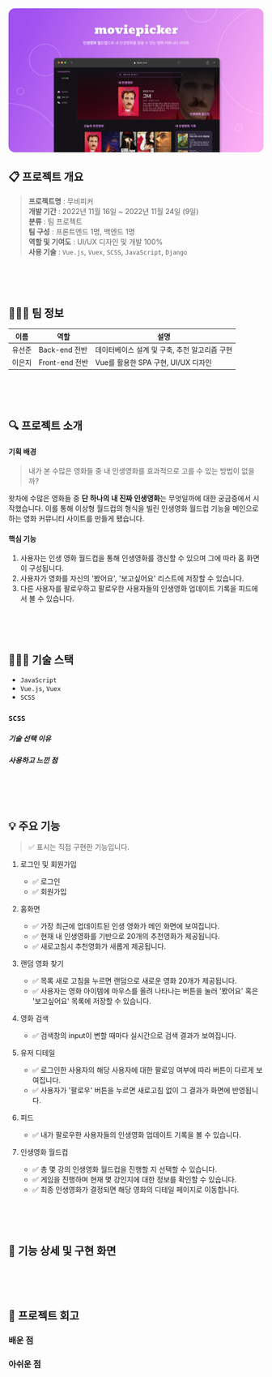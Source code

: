 <img src="./assets/메인이미지.png">

## 📋 프로젝트 개요

> **프로젝트명** : 무비피커 <br/> **개발 기간** : 2022년 11월 16일 ~ 2022년 11월 24일 (9일) <br/> **분류** : 팀 프로젝트 <br/> **팀 구성** : 프론트엔드 1명, 백엔드 1명 <br/> **역할 및 기여도** : UI/UX 디자인 및 개발 100%<br/> **사용 기술** : `Vue.js`, `Vuex`, `SCSS`, `JavaScript`, `Django`

<br/>
<br/>
<br/>

## 🧑‍🤝‍🧑 팀 정보

| 이름   | 역할           | 설명                                          |
| ------ | -------------- | --------------------------------------------- |
| 유선준 | Back-end 전반  | 데이터베이스 설계 및 구축, 추천 알고리즘 구현 |
| 이은지 | Front-end 전반 | Vue를 활용한 SPA 구현, UI/UX 디자인           |

<br/>
<br/>
<br/>

## 🔍 프로젝트 소개

#### 기획 배경
> 내가 본 수많은 영화들 중 내 인생영화를 효과적으로 고를 수 있는 방법이 없을까?

왓차에 수많은 영화들 중 **단 하나의 내 진짜 인생영화**는 무엇일까에 대한 궁금증에서 시작했습니다. 이를 통해 이상형 월드컵의 형식을 빌린 인생영화 월드컵 기능을 메인으로 하는 영화 커뮤니티 사이트를 만들게 됐습니다.

#### 핵심 기능

1. 사용자는 인생 영화 월드컵을 통해 인생영화를 갱신할 수 있으며 그에 따라 홈 화면이 구성됩니다.
2. 사용자가 영화를 자신의 '봤어요', '보고싶어요' 리스트에 저장할 수 있습니다.
3. 다른 사용자를 팔로우하고 팔로우한 사용자들의 인생영화 업데이트 기록을 피드에서 볼 수 있습니다.

<br/>
<br/>
<br/>

## 👩🏻‍💻 기술 스택

- `JavaScript`
- `Vue.js`, `Vuex`
- `SCSS`

### `SCSS`

##### 기술 선택 이유

##### 사용하고 느낀 점

<br/>
<br/>
<br/>

## 💡 주요 기능

> ✅ 표시는 직접 구현한 기능입니다.

1.  로그인 및 회원가입
    - ✅ 로그인
    - ✅ 회원가입
2.  홈화면

    - ✅ 가장 최근에 업데이트된 인생 영화가 메인 화면에 보여집니다.
    - ✅ 현재 내 인생영화를 기반으로 20개의 추천영화가 제공됩니다.
    - ✅ 새로고침시 추천영화가 새롭게 제공됩니다.

3.  랜덤 영화 찾기

    - ✅ 목록 새로 고침을 누르면 랜덤으로 새로운 영화 20개가 제공됩니다.
    - ✅ 사용자는 영화 아이템에 마우스를 올려 나타나는 버튼을 눌러 '봤어요' 혹은 '보고싶어요' 목록에 저장할 수 있습니다.

4.  영화 검색

    - ✅ 검색창의 input이 변할 때마다 실시간으로 검색 결과가 보여집니다.

5.  유저 디테일

    - ✅ 로그인한 사용자의 해당 사용자에 대한 팔로잉 여부에 따라 버튼이 다르게 보여집니다.
    - ✅ 사용자가 '팔로우' 버튼을 누르면 새로고침 없이 그 결과가 화면에 반영됩니다.

6.  피드

    - ✅ 내가 팔로우한 사용자들의 인생영화 업데이트 기록을 볼 수 있습니다.

7.  인생영화 월드컵

    - ✅ 총 몇 강의 인생영화 월드컵을 진행할 지 선택할 수 있습니다.
    - ✅ 게임을 진행하며 현재 몇 강인지에 대한 정보를 확인할 수 있습니다.
    - ✅ 최종 인생영화가 결정되면 해당 영화의 디테일 페이지로 이동합니다.

<br/>
<br/>
<br/>

## 🌃 기능 상세 및 구현 화면

<br/>
<br/>
<br/>

## 💭 프로젝트 회고

### 배운 점

### 아쉬운 점

<br>
<br>
<br>
<br>
<br>
<br>
<br>
<br>
<br>
<br>
